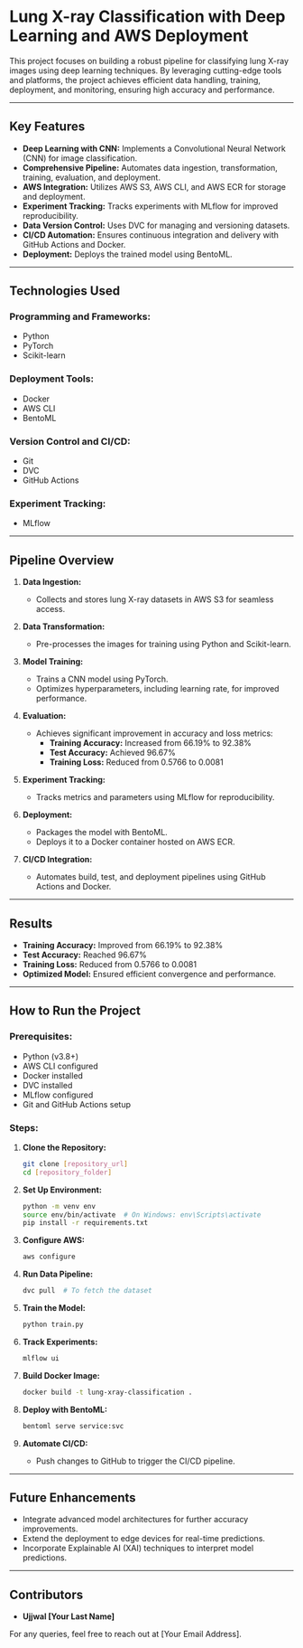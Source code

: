# Lung X-ray Classification with Deep Learning and AWS Deployment

This project focuses on building a robust pipeline for classifying lung X-ray images using deep learning techniques. By leveraging cutting-edge tools and platforms, the project achieves efficient data handling, training, deployment, and monitoring, ensuring high accuracy and performance.

---

## **Key Features**
- **Deep Learning with CNN:** Implements a Convolutional Neural Network (CNN) for image classification.
- **Comprehensive Pipeline:** Automates data ingestion, transformation, training, evaluation, and deployment.
- **AWS Integration:** Utilizes AWS S3, AWS CLI, and AWS ECR for storage and deployment.
- **Experiment Tracking:** Tracks experiments with MLflow for improved reproducibility.
- **Data Version Control:** Uses DVC for managing and versioning datasets.
- **CI/CD Automation:** Ensures continuous integration and delivery with GitHub Actions and Docker.
- **Deployment:** Deploys the trained model using BentoML.

---

## **Technologies Used**

### **Programming and Frameworks:**
- Python
- PyTorch
- Scikit-learn

### **Deployment Tools:**
- Docker
- AWS CLI
- BentoML

### **Version Control and CI/CD:**
- Git
- DVC
- GitHub Actions

### **Experiment Tracking:**
- MLflow

---

## **Pipeline Overview**

1. **Data Ingestion:**
   - Collects and stores lung X-ray datasets in AWS S3 for seamless access.

2. **Data Transformation:**
   - Pre-processes the images for training using Python and Scikit-learn.

3. **Model Training:**
   - Trains a CNN model using PyTorch.
   - Optimizes hyperparameters, including learning rate, for improved performance.

4. **Evaluation:**
   - Achieves significant improvement in accuracy and loss metrics:
     - **Training Accuracy:** Increased from 66.19% to 92.38%
     - **Test Accuracy:** Achieved 96.67%
     - **Training Loss:** Reduced from 0.5766 to 0.0081

5. **Experiment Tracking:**
   - Tracks metrics and parameters using MLflow for reproducibility.

6. **Deployment:**
   - Packages the model with BentoML.
   - Deploys it to a Docker container hosted on AWS ECR.

7. **CI/CD Integration:**
   - Automates build, test, and deployment pipelines using GitHub Actions and Docker.

---

## **Results**
- **Training Accuracy:** Improved from 66.19% to 92.38%
- **Test Accuracy:** Reached 96.67%
- **Training Loss:** Reduced from 0.5766 to 0.0081
- **Optimized Model:** Ensured efficient convergence and performance.

---

## **How to Run the Project**

### **Prerequisites:**
- Python (v3.8+)
- AWS CLI configured
- Docker installed
- DVC installed
- MLflow configured
- Git and GitHub Actions setup

### **Steps:**
1. **Clone the Repository:**
   ```bash
   git clone [repository_url]
   cd [repository_folder]
   ```

2. **Set Up Environment:**
   ```bash
   python -m venv env
   source env/bin/activate  # On Windows: env\Scripts\activate
   pip install -r requirements.txt
   ```

3. **Configure AWS:**
   ```bash
   aws configure
   ```

4. **Run Data Pipeline:**
   ```bash
   dvc pull  # To fetch the dataset
   ```

5. **Train the Model:**
   ```bash
   python train.py
   ```

6. **Track Experiments:**
   ```bash
   mlflow ui
   ```

7. **Build Docker Image:**
   ```bash
   docker build -t lung-xray-classification .
   ```

8. **Deploy with BentoML:**
   ```bash
   bentoml serve service:svc
   ```

9. **Automate CI/CD:**
   - Push changes to GitHub to trigger the CI/CD pipeline.

---

## **Future Enhancements**
- Integrate advanced model architectures for further accuracy improvements.
- Extend the deployment to edge devices for real-time predictions.
- Incorporate Explainable AI (XAI) techniques to interpret model predictions.

---

## **Contributors**
- **Ujjwal [Your Last Name]**

For any queries, feel free to reach out at [Your Email Address].

